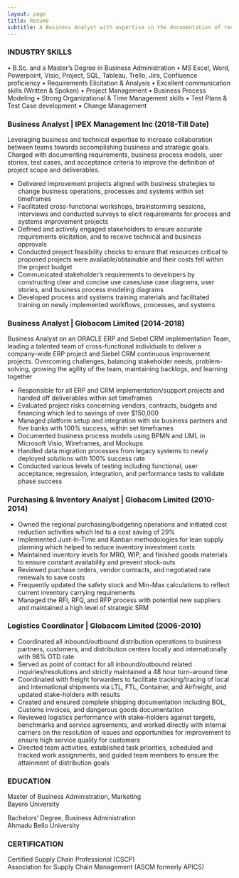 ```yaml
---
layout: page
title: Resume
subtitle: A Business Analyst with expertise in the documentation of requirements, business process models, and the implementation of process and system improvements to drive the achievement of business objectives. An outstanding communicator with project management skills seeking the opportunity to join a team and utilize his skills and experience in a product development role.
---
```


### INDUSTRY SKILLS

•	B.Sc. and a Master’s Degree in Business Administration
•	MS Excel, Word, Powerpoint, Visio, Project, SQL, Tableau, Trello, Jira, Confluence proficiency
•	Requirements Elicitation & Analysis
•	Excellent communication skills (Written & Spoken)
•	Project Management
•	Business Process Modeling
•	Strong Organizational & Time Management skills
•	Test Plans & Test Case development
•	Change Management



### Business Analyst | 			   	    IPEX Management Inc             	   (2018-Till Date)

Leveraging business and technical expertise to increase collaboration between teams towards accomplishing business and strategic goals. Charged with documenting requirements, business process models, user stories, test cases, and acceptance criteria to improve the definition of project scope and deliverables.

- Delivered improvement projects aligned with business strategies to change business operations, processes and systems within set timeframes
- Facilitated cross-functional workshops, brainstorming sessions, interviews and conducted surveys to elicit requirements for process and systems improvement projects 
- Defined and actively engaged stakeholders to ensure accurate requirements elicitation, and to receive technical and  business approvals
- Conducted project feasibility checks to ensure that resources critical to proposed projects were available/obtainable and their costs fell within the project budget
- Communicated stakeholder’s requirements to developers by constructing clear and concise use cases/use case diagrams, user stories, and business process modeling diagrams
- Developed process and systems training materials and facilitated training on newly implemented workflows, processes, and systems




### Business Analyst |					Globacom Limited         (2014-2018)

Business Analyst on an ORACLE ERP and Siebel CRM implementation Team, leading a talented team of cross-functional individuals to deliver a company-wide ERP project and Siebel CRM continuous improvement projects. Overcoming challenges, balancing stakeholder needs, problem-solving, growing the agility of the team, maintaining backlogs, and learning together

- Responsible for all ERP and CRM implementation/support projects and handed off deliverables within set timeframes
- Evaluated project risks concerning vendors, contracts, budgets and financing which led to savings of over $150,000
- Managed platform setup and integration with six business partners and five banks with 100% success, within set timeframes
- Documented business process models using BPMN and UML in Microsoft Visio, Wireframes, and Mockups
- Handled data migration processes from legacy systems to newly deployed solutions with 100% success rate
- Conducted various levels of testing including functional, user acceptance, regression, integration, and performance tests to validate phase success




### Purchasing & Inventory Analyst |	        		     Globacom Limited                   (2010-2014)

- Owned the regional purchasing/budgeting operations and initiated cost reduction activities which led to a cost saving of 29%
- Implemented Just-In-Time and Kanban methodologies for lean supply planning which helped to reduce inventory investment costs
- Maintained inventory levels for MRO, WIP, and finished goods materials to ensure constant availability and prevent stock-outs
- Reviewed purchase orders, vendor contracts, and negotiated rate renewals to save costs
- Frequently updated the safety stock and Min-Max calculations to reflect current inventory carrying requirements
- Managed the RFI, RFQ, and RFP process with potential new suppliers and maintained a high level of strategic SRM



### Logistics Coordinator |	        		     Globacom Limited                   (2006-2010)
- Coordinated all inbound/outbound distribution operations to business partners, customers, and distribution centers locally and internationally with 98% OTD rate
- Served as point of contact for all inbound/outbound related inquiries/resolutions and strictly maintained a 48 hour turn-around time
- Coordinated with freight forwarders to facilitate tracking/tracing of local and international shipments via LTL, FTL, Container, and Airfreight, and updated stake-holders with results
- Created and ensured complete shipping documentation including BOL, Customs invoices, and dangerous goods documentation
- Reviewed logistics performance with stake-holders against targets, benchmarks and service agreements, and worked directly with internal carriers on the resolution of issues and opportunities for improvement to ensure high service quality for customers
- Directed team activities, established task priorities, scheduled and tracked work assignments, and guided team members to ensure the attainment of distribution goals


### EDUCATION

Master of Business Administration, Marketing     						     
Bayero University

Bachelors’ Degree, Business Administration 							     
Ahmadu Bello University


### CERTIFICATION

Certified Supply Chain Professional (CSCP) 						    	     
Association for Supply Chain Management (ASCM formerly APICS)

